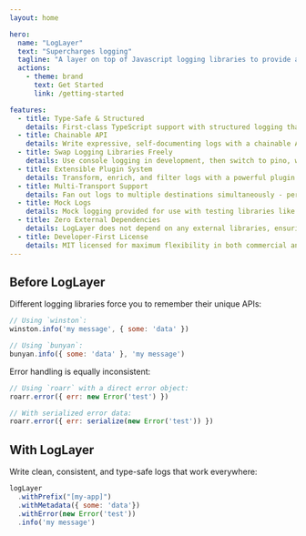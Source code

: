 ```yaml
---
layout: home

hero:
  name: "LogLayer"
  text: "Supercharges logging"
  tagline: "A layer on top of Javascript logging libraries to provide a consistent logging experience across all your projects."
  actions:
    - theme: brand
      text: Get Started
      link: /getting-started

features:
  - title: Type-Safe & Structured
    details: First-class TypeScript support with structured logging that makes log aggregation and analysis a breeze.
  - title: Chainable API
    details: Write expressive, self-documenting logs with a chainable API that makes complex logging patterns simple and maintainable.
  - title: Swap Logging Libraries Freely
    details: Use console logging in development, then switch to pino, winston, or bunyan in production without changing your application code.
  - title: Extensible Plugin System
    details: Transform, enrich, and filter logs with a powerful plugin system that lets you customize every aspect of your logging pipeline.
  - title: Multi-Transport Support
    details: Fan out logs to multiple destinations simultaneously - perfect for scenarios requiring both local logging and cloud aggregation.
  - title: Mock Logs
    details: Mock logging provided for use with testing libraries like mocha / jest / vitest. No more log prints during tests!
  - title: Zero External Dependencies
    details: LogLayer does not depend on any external libraries, ensuring a minimal footprint and maximum compatibility with your existing projects.
  - title: Developer-First License
    details: MIT licensed for maximum flexibility in both commercial and open-source projects.
---
```


## Before LogLayer

Different logging libraries force you to remember their unique APIs:

```javascript
// Using `winston`:
winston.info('my message', { some: 'data' })

// Using `bunyan`:
bunyan.info({ some: 'data' }, 'my message')
```

Error handling is equally inconsistent:

```javascript
// Using `roarr` with a direct error object:
roarr.error({ err: new Error('test') })

// With serialized error data:
roarr.error({ err: serialize(new Error('test')) })
```

## With LogLayer

Write clean, consistent, and type-safe logs that work everywhere:

```javascript
logLayer
  .withPrefix("[my-app]")
  .withMetadata({ some: 'data'})
  .withError(new Error('test'))
  .info('my message')
```